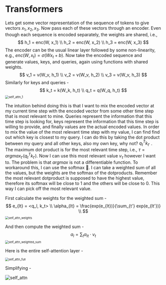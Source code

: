 # Transformers

Lets get some vector representation of the sequence of tokens to give vectors $x_1, x_2, x_3$. Now pass each of these vectors through an encoder. Even though each sequence is encoded separately, the weights are shared, i.e., 
$$
h_1 = enc(W, x_1) \\
h_2 = enc(W, x_2) \\
h_3 = enc(W, x_3)
$$
The encoder can be the usual linear layer followed by some non-linearity, e.g., $enc(W, x_t) = \sigma(Wx_t + b)$. Now take the encoded sequence and generate values, keys, and queries, again using functions with shared weights.
$$
v_1 = v(W_v, h_1) \\
v_2 = v(W_v, h_2) \\
v_3 = v(W_v, h_3)
$$
Similarly for keys and queries -
$$
k_t = k(W_k, h_t) \\
q_t = q(W_q, h_t)
$$
<img src="./self_attn_1.png" alt="self_attn_1" style="zoom:70%;" />

The intuition behind doing this is that I want to mix the encoded vector at my current time step with the encoded vector from some other time step that is most relevant to mine. Queries represent the information that this time step is looking for, keys represent the information that this time step is willing to provide, and finally values are the actual encoded values. In order to mix the value of the most relevant time step with my value, I can find find out which key is closest to my query. I can do this by taking the dot product between my query and all other keys, also my own key, why not? $q_t^Tk_{t'}$ . The maximum dot product is for the most relevant time step, i.e., $\tau = argmax_{t'}(q_t^Tk_{t'})$. Now I can use this most relevant value $v_{\tau}$ however I want to. The problem is that $argmax$ is not a differentiable function. To workaround this, I can use the softmax 🤯. I can take a weighted sum of all the values, but the weights are the softmax of the dotproducts. Remember the most relevant dotproduct is supposed to have the highest value, therefore its softmax will be close to 1 and the others will be close to 0. This way I can pick off the most relevant value.

First calculate the weights for the weighted sum -
$$
e_{lt} = <q_l, k_t> \\
\alpha_{lt} = \frac{exp(e_{lt})}{\sum_{t'} exp(e_{lt'})} \\
$$
<img src="./self_attn_wts.png" alt="self_attn_weights" style="zoom:67%;" />



And then compute the weighted sum -
$$
a_l = \sum_t \alpha_{lt} \cdot v_t
$$
<img src="./self_attn_weighted_sum.png" alt="self_attn_weighted_sum" style="zoom:67%;" />



Here is the entire self-attention layer -

<img src="./self_attn_full.png" alt="self_attn_full" style="zoom:67%;" />

Simplifying -

![self_attn](./self_attn.png)